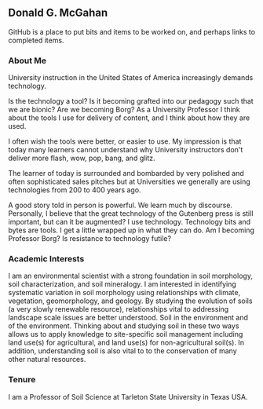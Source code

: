 ## Donald G. McGahan

GitHub is a place to put bits and items to be worked on, and perhaps 
	links to completed items.
	
### About Me

University instruction in the United States of America increasingly
	demands technology.

Is the technology a tool? Is it becoming grafted into our pedagogy
	such that we are bionic? Are we becoming Borg? As a University
	Professor I think about the tools I use for delivery of content,
	and I think about how they are used.

I often wish the tools were better, or easier to use. My impression
	is that today many learners cannot understand why University
	instructors don't deliver more flash, wow, pop, bang, and glitz.

The learner of today is surrounded and bombarded by very polished and
	often sophisticated sales pitches but at Universities we
	generally are using technologies from 200 to 400 years ago.

A good story told in person is powerful. We learn much by discourse.
	Personally, I believe that the great technology of the Gutenberg
	press is still important, but can it be augmented? I use
	technology. Technology bits and bytes are tools. I get a little
	wrapped up in what they can do. Am I becoming Professor Borg? Is
	resistance to technology futile?
	
### Academic Interests

I am an environmental scientist with a strong foundation in soil
	morphology, soil characterization, and soil mineralogy. I am
	interested in identifying systematic variation in soil morphology
	using relationships with climate, vegetation, geomorphology, and
	geology. By studying the evolution of soils (a very slowly
	renewable resource), relationships vital to addressing landscape
	scale issues are better understood. Soil in the environment and
	of the environment. Thinking about and studying soil in these two
	ways allows us to apply knowledge to site-specific soil
	management including land use(s) for agricultural, and land
	use(s) for non-agricultural soil(s). In addition, understanding
	soil is also vital to to the conservation of many other natural
	resources.
	
### Tenure

I am a Professor of Soil Science at Tarleton State University in Texas USA.
  
  
